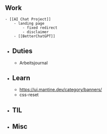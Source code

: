 ## Work
	- [[AI Chat Project]]
		- landing page
			- fixed redirect
			- disclaimer
		- [[BetterChatGPT]]
- ## Duties
	- Arbeitsjournal
- ## Learn
	- https://ui.mantine.dev/category/banners/
	- css-reset
- ## TIL
- ## Misc